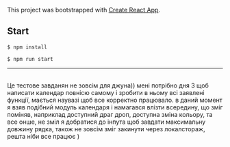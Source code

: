 This project was bootstrapped with [Create React App](https://github.com/facebook/create-react-app).

## Start
```
$ npm install
```
```
$ npm run start
```
<hr>
<br>
Це тестове завданян не зовсім для джуна)) мені потрібно дня 3 щоб написати календар повнісю самому і зробити в ньому всі заявлені функції, мається наувазі щоб все корректно працювало. в даний момент я взяв подібний модуль календаря і намагався влізти всередину, що зміг поміняв, наприклад доступний драг дроп, доступна зміна кольору, та все онше, не зміл я добратися до інпута щоб завдати максимальну довжину рядка, також не зовсім зміг закинути через локалстораж, решта ніби все працює )

